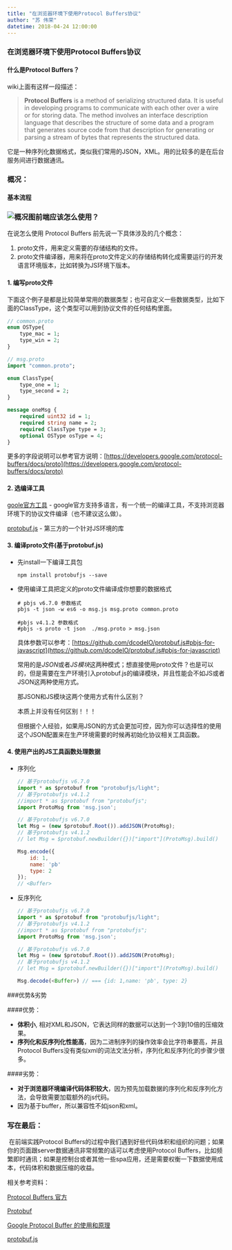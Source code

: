 ```yaml
---
title: "在浏览器环境下使用Protocol Buffers协议"
author: "苏 伟荣"
datetime: 2018-04-24 12:00:00
---
```


###  在浏览器环境下使用Protocol Buffers协议

#### 什么是Protocol Buffers？

wiki上面有这样一段描述：

> **Protocol Buffers** is a method of serializing structured data. It is useful in developing programs to communicate with each other over a wire or for storing data. The method involves an interface description language that describes the structure of some data and a program that generates source code from that description for generating or parsing a stream of bytes that represents the structured data.

它是一种序列化数据格式，类似我们常用的JSON，XML。用的比较多的是在后台服务间进行数据通讯。

### 概况：

#### 基本流程

### ![概况图](http://eux-blog-static.bj.bcebos.com/%E6%A6%82%E5%86%B5%E5%9B%BE.png)前端应该怎么使用？

在说怎么使用 Protocol Buffers 前先说一下具体涉及的几个概念：

1. proto文件，用来定义需要的存储结构的文件。
2. proto文件编译器，用来将在proto文件定义的存储结构转化成需要运行的开发语言环境版本，比如转换为JS环境下版本。

#### 1. 编写proto文件

下面这个例子是都是比较简单常用的数据类型；也可自定义一些数据类型，比如下面的ClassType，这个类型可以用到协议文件的任何结构里面。

```protobuf
// common.proto
enum OSType{
    type_mac = 1;
    type_win = 2;
}
```

```protobuf
// msg.proto
import "common.proto";

enum ClassType{
    type_one = 1;
    type_second = 2;
}

message oneMsg {
    required uint32 id = 1;
 	required string name = 2;
 	required ClassType type = 3;
 	optional OSType osType = 4;
}
```

更多的字段说明可以参考官方说明：[https://developers.google.com/protocol-buffers/docs/proto](https://developers.google.com/protocol-buffers/docs/proto)

#### 2. 选编译工具

[goole官方工具](https://github.com/google/protobuf/releases) - google官方支持多语言，有一个统一的编译工具，不支持浏览器环境下的协议文件编译（也不建议这么做）。

[protobuf.js](https://github.com/dcodeIO/protobuf.js) - 第三方的一个针对JS环境的库

#### 3. 编译proto文件(基于protobuf.js)

* 先install一下编译工具包

  ```shell
  npm install protobufjs --save
  ```

* 使用编译工具把定义的proto文件编译成你想要的数据格式

  ```shell
  # pbjs v6.7.0 参数格式
  pbjs -t json -w es6 -o msg.js msg.proto common.proto

  #pbjs v4.1.2 参数格式
  #pbjs -s proto -t json  ./msg.proto > msg.json
  ```

  具体参数可以参考：[https://github.com/dcodeIO/protobuf.js#pbjs-for-javascript](https://github.com/dcodeIO/protobuf.js#pbjs-for-javascript)

  常用的是*JSON*或者*JS模块*这两种模式；想直接使用proto文件？也是可以的，但是需要在生产环境引入protobuf.js的编译模块，并且性能会不如JS或者JSON这两种使用方式。

  那JSON和JS模块这两个使用方式有什么区别？

  本质上并没有任何区别！！！

  但根据个人经验，如果用JSON的方式会更加可控，因为你可以选择性的使用这个JSON配置来在生产环境需要的时候再初始化协议相关工具函数。

#### 4. 使用产出的JS工具函数处理数据

* 序列化

  ```js
  // 基于protobufjs v6.7.0
  import * as $protobuf from "protobufjs/light";
  // 基于protobufjs v4.1.2
  //import * as $protobuf from "protobufjs";
  import ProtoMsg from 'msg.json';

  // 基于protobufjs v6.7.0
  let Msg = (new $protobuf.Root()).addJSON(ProtoMsg);
  // 基于protobufjs v4.1.2
  // let Msg = $protobuf.newBuilder({})["import"](ProtoMsg).build()

  Msg.encode({
      id: 1,
      name: 'pb'
      type: 2
  });
  // <Buffer>
  ```

* 反序列化

  ```js
  // 基于protobufjs v6.7.0
  import * as $protobuf from "protobufjs/light";
  // 基于protobufjs v4.1.2
  //import * as $protobuf from "protobufjs";
  import ProtoMsg from 'msg.json';

  // 基于protobufjs v6.7.0
  let Msg = (new $protobuf.Root()).addJSON(ProtoMsg);
  // 基于protobufjs v4.1.2
  // let Msg = $protobuf.newBuilder({})["import"](ProtoMsg).build()

  Msg.decode(<Buffer>) // === {id: 1,name: 'pb', type: 2}
  ```


###优势&劣势

####优势：

* **体积小**, 相对XML和JSON，它表达同样的数据可以达到一个3到10倍的压缩效果。
* **序列化和反序列化性能高**，因为二进制序列的操作效率会比字符串要高，并且Protocol Buffers没有类似xml的词法文法分析，序列化和反序列化的步骤少很多。

####劣势：

* **对于浏览器环境编译代码体积较大**，因为预先加载数据的序列化和反序列化方法，会导致需要加载额外的js代码。
* 因为基于buffer，所以兼容性不如json和xml。

### 写在最后：

​	在前端实践Protocol Buffers的过程中我们遇到好些代码体积和组织的问题；如果你的页面跟server数据通讯非常频繁的话可以考虑使用Protocol Buffers，比如频繁即时通讯；如果是控制台或者其他一些spa应用，还是需要权衡一下数据使用成本，代码体积和数据压缩的收益。

相关参考资料：

[Protocol Buffers 官方](https://developers.google.com/protocol-buffers/docs/overview)

[Protobuf](https://github.com/google/protobuf)

[Google Protocol Buffer 的使用和原理](https://www.ibm.com/developerworks/cn/linux/l-cn-gpb/index.html)

[protobuf.js](https://github.com/dcodeIO/protobuf.js)









